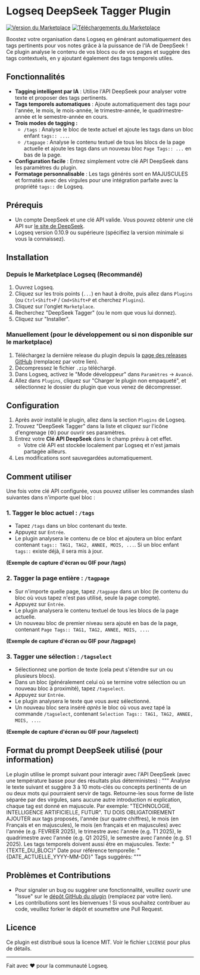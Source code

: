 # Logseq DeepSeek Tagger Plugin

[![Version du Marketplace](https://img.shields.io/logseq-plugin/version/logseq-deepseek-tagger-1-0-0)](https://logseq.github.io/plugins/marketplace/logseq-deepseek-tagger-1-0-0)
[![Téléchargements du Marketplace](https://img.shields.io/logseq-plugin/downloads/VOTRE_PLUGIN_ID_ICI)](https://logseq.github.io/plugins/marketplace/logseq-deepseek-tagger-1-0-0)

Boostez votre organisation dans Logseq en générant automatiquement des tags pertinents pour vos notes grâce à la puissance de l'IA de DeepSeek ! Ce plugin analyse le contenu de vos blocs ou de vos pages et suggère des tags contextuels, en y ajoutant également des tags temporels utiles.

## Fonctionnalités

*   **Tagging intelligent par IA** : Utilise l'API DeepSeek pour analyser votre texte et proposer des tags pertinents.
*   **Tags temporels automatiques** : Ajoute automatiquement des tags pour l'année, le mois, le mois-année, le trimestre-année, le quadrimestre-année et le semestre-année en cours.
*   **Trois modes de tagging :**
    *   `/tags` : Analyse le bloc de texte actuel et ajoute les tags dans un bloc enfant `tags:: ...`.
    *   `/tagpage` : Analyse le contenu textuel de tous les blocs de la page actuelle et ajoute les tags dans un nouveau bloc `Page Tags:: ...` en bas de la page.
*   **Configuration facile** : Entrez simplement votre clé API DeepSeek dans les paramètres du plugin.
*   **Formatage personnalisable** : Les tags générés sont en MAJUSCULES et formatés avec des virgules pour une intégration parfaite avec la propriété `tags::` de Logseq.

## Prérequis

*   Un compte DeepSeek et une clé API valide. Vous pouvez obtenir une clé API sur [le site de DeepSeek](https://platform.deepseek.com/).
*   Logseq version 0.10.9 ou supérieure (spécifiez la version minimale si vous la connaissez).

## Installation

### Depuis le Marketplace Logseq (Recommandé)

1.  Ouvrez Logseq.
2.  Cliquez sur les trois points (`...`) en haut à droite, puis allez dans `Plugins` (ou `Ctrl+Shift+P` / `Cmd+Shift+P` et cherchez `Plugins`).
3.  Cliquez sur l'onglet `Marketplace`.
4.  Recherchez "DeepSeek Tagger" (ou le nom que vous lui donnez).
5.  Cliquez sur "Installer".

### Manuellement (pour le développement ou si non disponible sur le marketplace)

1.  Téléchargez la dernière release du plugin depuis la [page des releases GitHub](https://github.com/VOTRE_NOM_UTILISATEUR/VOTRE_REPO_PLUGIN/releases) (remplacez par votre lien).
2.  Décompressez le fichier `.zip` téléchargé.
3.  Dans Logseq, activez le "Mode développeur" dans `Paramètres` -> `Avancé`.
4.  Allez dans `Plugins`, cliquez sur "Charger le plugin non empaqueté", et sélectionnez le dossier du plugin que vous venez de décompresser.

## Configuration

1.  Après avoir installé le plugin, allez dans la section `Plugins` de Logseq.
2.  Trouvez "DeepSeek Tagger" dans la liste et cliquez sur l'icône d'engrenage (⚙️) pour ouvrir ses paramètres.
3.  Entrez votre **Clé API DeepSeek** dans le champ prévu à cet effet.
    *   Votre clé API est stockée localement par Logseq et n'est jamais partagée ailleurs.
4.  Les modifications sont sauvegardées automatiquement.

## Comment utiliser

Une fois votre clé API configurée, vous pouvez utiliser les commandes slash suivantes dans n'importe quel bloc :

### 1. Tagger le bloc actuel : `/tags`

*   Tapez `/tags` dans un bloc contenant du texte.
*   Appuyez sur `Entrée`.
*   Le plugin analysera le contenu de ce bloc et ajoutera un bloc enfant contenant `tags:: TAG1, TAG2, ANNEE, MOIS, ...`. Si un bloc enfant `tags::` existe déjà, il sera mis à jour.

**(Exemple de capture d'écran ou GIF pour /tags)**

### 2. Tagger la page entière : `/tagpage`

*   Sur n'importe quelle page, tapez `/tagpage` dans un bloc (le contenu du bloc où vous tapez n'est pas utilisé, seule la page compte).
*   Appuyez sur `Entrée`.
*   Le plugin analysera le contenu textuel de tous les blocs de la page actuelle.
*   Un nouveau bloc de premier niveau sera ajouté en bas de la page, contenant `Page Tags:: TAG1, TAG2, ANNEE, MOIS, ...`.

**(Exemple de capture d'écran ou GIF pour /tagpage)**

### 3. Tagger une sélection : `/tagselect`

*   Sélectionnez une portion de texte (cela peut s'étendre sur un ou plusieurs blocs).
*   Dans un bloc (généralement celui où se termine votre sélection ou un nouveau bloc à proximité), tapez `/tagselect`.
*   Appuyez sur `Entrée`.
*   Le plugin analysera le texte que vous avez sélectionné.
*   Un nouveau bloc sera inséré *après* le bloc où vous avez tapé la commande `/tagselect`, contenant `Selection Tags:: TAG1, TAG2, ANNEE, MOIS, ...`.

**(Exemple de capture d'écran ou GIF pour /tagselect)**

## Format du prompt DeepSeek utilisé (pour information)

Le plugin utilise le prompt suivant pour interagir avec l'API DeepSeek (avec une température basse pour des résultats plus déterministes) :
"""
Analyse le texte suivant et suggère 3 à 10 mots-clés ou concepts pertinents de un ou deux mots qui pourraient servir de tags. Retourne-les sous forme de liste séparée par des virgules, sans aucune autre introduction ni explication, chaque tag est donné en majuscule. Par exemple: "TECHNOLOGIE, INTELLIGENCE ARTIFICIELLE, FUTUR".
TU DOIS OBLIGATOIREMENT AJOUTER aux tags proposés, l'année (sur quatre chiffres), le mois (en Français et en majuscules), le mois (en français et en majuscules) avec l'année (e.g. FEVRIER 2025), le trimestre avec l'année (e.g. T1 2025), le quadrimestre avec l'année (e.g. Q1 2025), le semestre avec l'année (e.g. S1 2025). Les tags temporels doivent aussi être en majuscules.
Texte: "{TEXTE_DU_BLOC}"
Date pour référence temporelle: "{DATE_ACTUELLE_YYYY-MM-DD}"
Tags suggérés:
"""

## Problèmes et Contributions

*   Pour signaler un bug ou suggérer une fonctionnalité, veuillez ouvrir une "Issue" sur le [dépôt GitHub du plugin](https://github.com/VOTRE_NOM_UTILISATEUR/VOTRE_REPO_PLUGIN/issues) (remplacez par votre lien).
*   Les contributions sont les bienvenues ! Si vous souhaitez contribuer au code, veuillez forker le dépôt et soumettre une Pull Request.

## Licence

Ce plugin est distribué sous la licence MIT. Voir le fichier `LICENSE` pour plus de détails.

---

Fait avec ❤️ pour la communauté Logseq.
